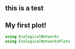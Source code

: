 ## this is a test


## My first plot!

~~~ julia
using EcologicalNetworks
using EcologicalNetworksPlots
~~~
